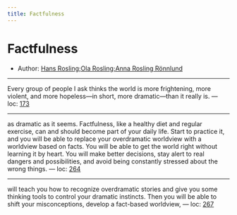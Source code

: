 ```yaml
---
title: Factfulness
---
```

# Factfulness

* Author: [Hans Rosling;Ola Rosling;Anna Rosling Rönnlund]()









---
Every group of people I ask thinks the world is more frightening, more violent, and more hopeless—in short, more dramatic—than it really is. — loc: [173]()

---
as dramatic as it seems. Factfulness, like a healthy diet and regular exercise, can and should become part of your daily life. Start to practice it, and you will be able to replace your overdramatic worldview with a worldview based on facts. You will be able to get the world right without learning it by heart. You will make better decisions, stay alert to real dangers and possibilities, and avoid being constantly stressed about the wrong things. — loc: [264]()

---
will teach you how to recognize overdramatic stories and give you some thinking tools to control your dramatic instincts. Then you will be able to shift your misconceptions, develop a fact-based worldview, — loc: [267]()

